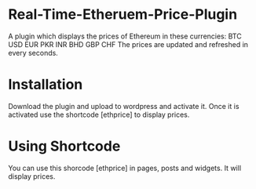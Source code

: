 # Real-Time-Etheruem-Price-Plugin
A plugin which displays the prices of Ethereum in these currencies:
BTC	
USD	
EUR	
PKR	
INR	
BHD	
GBP	
CHF
The prices are updated and refreshed in every seconds. 
# Installation 
Download the plugin and upload to wordpress and activate it. Once it is activated use the shortcode [ethprice] to display prices. 
# Using Shortcode 
You can use this shorcode [ethprice] in pages, posts and widgets. It will display prices. 
